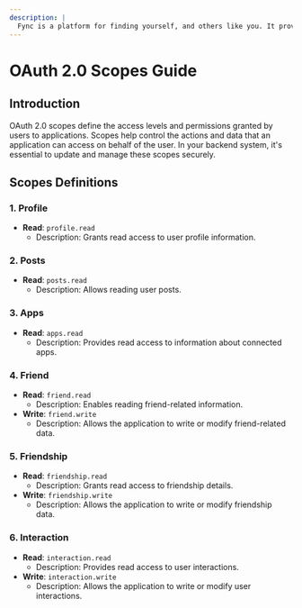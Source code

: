 ```yaml
---
description: |
  Fync is a platform for finding yourself, and others like you. It provides a public opensouce API for letting other applications connect your friends network to their own. It also provides a web interface for managing your friends network, and a mobile app to Fync(sync) with your friends.
---
```


# OAuth 2.0 Scopes Guide

## Introduction

OAuth 2.0 scopes define the access levels and permissions granted by users to
applications. Scopes help control the actions and data that an application can
access on behalf of the user. In your backend system, it's essential to update
and manage these scopes securely.

## Scopes Definitions

### 1. Profile

- **Read**: `profile.read`
  - Description: Grants read access to user profile information.

### 2. Posts

- **Read**: `posts.read`
  - Description: Allows reading user posts.

### 3. Apps

- **Read**: `apps.read`
  - Description: Provides read access to information about connected apps.

### 4. Friend

- **Read**: `friend.read`
  - Description: Enables reading friend-related information.
- **Write**: `friend.write`
  - Description: Allows the application to write or modify friend-related data.

### 5. Friendship

- **Read**: `friendship.read`
  - Description: Grants read access to friendship details.
- **Write**: `friendship.write`
  - Description: Allows the application to write or modify friendship data.

### 6. Interaction

- **Read**: `interaction.read`
  - Description: Provides read access to user interactions.
- **Write**: `interaction.write`
  - Description: Allows the application to write or modify user interactions.

